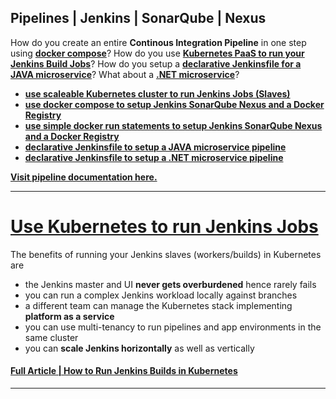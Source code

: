 
## Pipelines | Jenkins | SonarQube | Nexus

How do you create an entire **Continous Integration Pipeline** in one step using **[docker compose](/pipeline/using-docker-compose/)**? How do you use **[Kubernetes PaaS to run your Jenkins Build Jobs](/jenkins/kubernetes-slaves)**? How do you setup a **[declarative Jenkinsfile for a JAVA microservice](/pipeline/for-java-microservice/)**? What about a **[.NET microservice](/pipeline/for-dotnet-microservice/)**?

- **[use scaleable Kubernetes cluster to run Jenkins Jobs (Slaves)](/jenkins/kubernetes-slaves)**
- **[use docker compose to setup Jenkins SonarQube Nexus and a Docker Registry](/pipeline/using-docker-compose/)**
- **[use simple docker run statements to setup Jenkins SonarQube Nexus and a Docker Registry](/pipeline/using-docker-run/)**
- **[declarative Jenkinsfile to setup a JAVA microservice pipeline](/pipeline/for-java-microservice/)**
- **[declarative Jenkinsfile to setup a .NET microservice pipeline](/pipeline/for-dotnet-microservice/)**

**[Visit pipeline documentation here.](/pipeline/)**


---



# [Use Kubernetes to run Jenkins Jobs](/jenkins/kubernetes-slaves)

The benefits of running your Jenkins slaves (workers/builds) in Kubernetes are

- the Jenkins master and UI **never gets overburdened** hence rarely fails
- you can run a complex Jenkins workload locally against branches
- a different team can manage the Kubernetes stack implementing **platform as a service**
- you can use multi-tenancy to run pipelines and app environments in the same cluster
- you can **scale Jenkins horizontally** as well as vertically

#### [Full Article | How to Run Jenkins Builds in Kubernetes](/jenkins/kubernetes-slaves)



---


